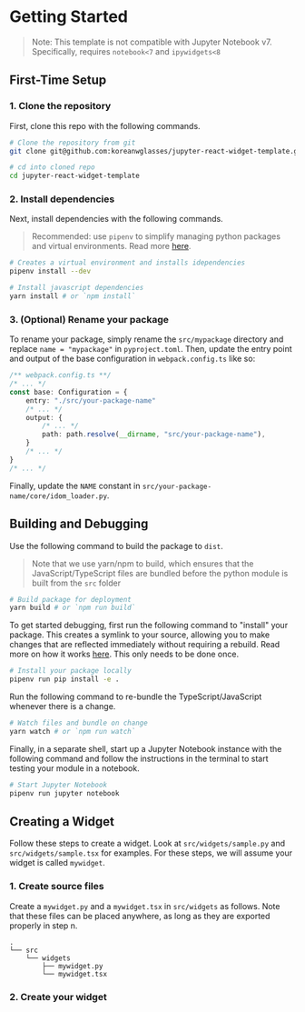 # Getting Started

> Note: This template is not compatible with Jupyter Notebook v7. Specifically, requires `notebook<7` and `ipywidgets<8`

## First-Time Setup

### 1. Clone the repository

First, clone this repo with the following commands.

```sh
# Clone the repository from git
git clone git@github.com:koreanwglasses/jupyter-react-widget-template.git

# cd into cloned repo
cd jupyter-react-widget-template
```

### 2. Install dependencies

Next, install dependencies with the following commands.

> Recommended: use `pipenv` to simplify managing python packages and virtual environments. Read more [here](https://pipenv.pypa.io/en/latest/).

```sh
# Creates a virtual environment and installs idependencies
pipenv install --dev

# Install javascript dependencies
yarn install # or `npm install`
```

### 3. (Optional) Rename your package

To rename your package, simply rename the `src/mypackage` directory and replace `name = "mypackage"` in `pyproject.toml`. Then, update the entry point and output of the base configuration in `webpack.config.ts` like so:

```ts
/** webpack.config.ts **/
/* ... */
const base: Configuration = {
    entry: "./src/your-package-name"
    /* ... */
    output: {
        /* ... */
        path: path.resolve(__dirname, "src/your-package-name"),
    }
    /* ... */
}
/* ... */
```

Finally, update the `NAME` constant in `src/your-package-name/core/idom_loader.py`.
## Building and Debugging

Use the following command to build the package to `dist`.

> Note that we use yarn/npm to build, which ensures that the JavaScript/TypeScript files are bundled before the python module is built from the `src` folder

```sh
# Build package for deployment
yarn build # or `npm run build`
```

To get started debugging, first run the following command to "install" your package. This creates a symlink to your source, allowing you to make changes that are reflected immediately without requiring a rebuild. Read more on how it works [here](https://pip.pypa.io/en/stable/topics/local-project-installs/#editable-installs). This only needs to be done once.

```sh
# Install your package locally
pipenv run pip install -e .
```

Run the following command to re-bundle the TypeScript/JavaScript whenever there is a change.

```sh
# Watch files and bundle on change
yarn watch # or `npm run watch`
```

Finally, in a separate shell, start up a Jupyter Notebook instance with the following command and follow the instructions in the terminal to start testing your module in a notebook.

```sh
# Start Jupyter Notebook
pipenv run jupyter notebook
```

## Creating a Widget

Follow these steps to create a widget. Look at `src/widgets/sample.py` and `src/widgets/sample.tsx` for examples. For these steps, we will assume your widget is called `mywidget`.

### 1. Create source files

Create a `mywidget.py` and a `mywidget.tsx` in `src/widgets` as follows. Note that these files can be placed anywhere, as long as they are exported properly in step n.

```
.
└── src
    └── widgets
        ├── mywidget.py
        └── mywidget.tsx
```

### 2. Create your widget
